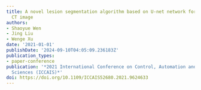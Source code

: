 ```yaml
---
title: A novel lesion segmentation algorithm based on U-net network for tuberculosis
  CT image
authors:
- Shaoyue Wen
- Jing Liu
- Wenge Xu
date: '2021-01-01'
publishDate: '2024-09-10T04:05:09.236183Z'
publication_types:
- paper-conference
publication: '*2021 International Conference on Control, Automation and Information
  Sciences (ICCAIS)*'
doi: https://doi.org/10.1109/ICCAIS52680.2021.9624633
---
```

